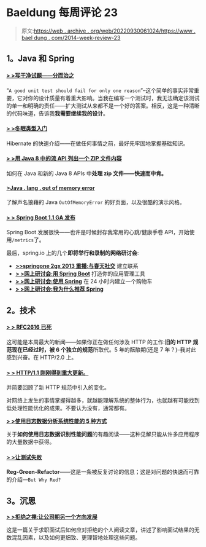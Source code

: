 # Baeldung 每周评论 23

> 原文:[https://web . archive . org/web/20220930061024/https://www . bael dung . com/2014-week-review-23](https://web.archive.org/web/20220930061024/https://www.baeldung.com/2014-week-review-23)

## **1。Java 和 Spring**

#### **[> >写干净试题——分而治之](https://web.archive.org/web/20220521224511/http://www.petrikainulainen.net/programming/testing/writing-clean-tests-divide-and-conquer/)**

“`A good unit test should fail for only one reason`”–这个简单的事实非常重要，它对你的设计质量有着重大影响。当我在编写一个测试时，我无法确定该测试的单一和明确的责任——扩大测试从来都不是一个好的答案。相反，这是一种清晰的代码味道，告诉我**我需要继续我的设计**。

#### **[> >冬眠类型入门](https://web.archive.org/web/20220521224511/http://vladmihalcea.com/2014/06/10/a-beginners-guide-to-hibernate-types/)**

Hibernate 的快速介绍——在做任何事情之前，最好先牢固地掌握基础知识。

#### **[> >用 Java 8 中的流 API 列出一个 ZIP 文件内容](https://web.archive.org/web/20220521224511/http://blog.codeleak.pl/2014/06/listing-zip-file-content-java-8.html)**

如何在 Java 和新的 Java 8 APIs 中**处理 zip 文件——快速而中肯。**

#### **[>Java . lang . out of memory error](https://web.archive.org/web/20220521224511/https://plumbr.eu/outofmemoryerror)**

了解声名狼藉的 Java `OutOfMemoryError` 的好页面，以及很酷的演示风格。

#### **[> > Spring Boot 1.1 GA 发布](https://web.archive.org/web/20220521224511/https://spring.io/blog/2014/06/10/spring-boot-1-1-ga-released)**

Spring Boot 发展很快——也许是时候封存我常用的心跳/健康手卷 API，开始使用`/metrics`了。

最后，spring.io 上的几个**即将举行和录制的网络研讨会**:

*   **[>>springone 2gx 2013 重播:与春天社交](https://web.archive.org/web/20220521224511/https://spring.io/blog/2014/06/10/springone2gx-2013-replay-making-connections-with-spring-social)** 建立联系
*   **[> >网上研讨会:用 Spring Boot](https://web.archive.org/web/20220521224511/https://spring.io/blog/2014/06/10/webinar-building-your-app-management-tools-with-spring-boot)** 打造你的应用管理工具
*   **[> >网上研讨会:使用 Spring](https://web.archive.org/web/20220521224511/https://spring.io/blog/2014/06/10/webinar-building-a-shopping-cart-in-24-hours-using-spring)** 在 24 小时内建立一个购物车
*   **[> >网上研讨会:我为什么推荐 Spring](https://web.archive.org/web/20220521224511/https://spring.io/blog/2014/06/12/webinar-why-do-i-recommend-spring)**

## **2。技术**

#### **[> > RFC2616 已死](https://web.archive.org/web/20220521224511/https://www.mnot.net/blog/2014/06/07/rfc2616_is_dead)**

这可能是本周最大的新闻——如果你正在做任何涉及 HTTP 的工作:**旧的 HTTP 规范现在已经过时，被 6 个独立的规范**所取代。5 年的酝酿期(还是 7 年？)–我对此感到兴奋。在 HTTP/2.0 上。

#### **[> > HTTP/1.1 刚刚得到重大更新。](https://web.archive.org/web/20220521224511/http://evertpot.com/http-11-updated/)**

并简要回顾了新 HTTP 规范中引入的变化。

对网络上发生的事情掌握得越多，就越能理解系统的整体行为，也就越有可能找到低处理性能优化的成果。不要认为没有，通常都有。

[**> >使用日志数据分析系统性能的 5 种方式**](https://web.archive.org/web/20220521224511/https://blog.logentries.com/2014/06/5-ways-to-use-log-data-to-analyze-system-performance/)

关于**如何使用日志数据识别性能问题**的有趣阅读——这种见解只能从许多应用程序的大量数据中获得。

#### **[> >让测试失败](https://web.archive.org/web/20220521224511/http://techblog.bozho.net/?p=1444)**

**Reg-Green-Refactor**——这是一条被反复讨论的信息；这是对问题的快速而可靠的介绍—`But Why Red?`

## **3。沉思**

**[> >拒绝之禅:让公司朝另一个方向发展](https://web.archive.org/web/20220521224511/http://www.daedtech.com/the-zen-of-rejection-let-companies-go-in-that-other-direction)**

这是一篇关于求职面试后如何应对拒绝的个人阅读文章，讲述了影响面试结果的无数混乱因素，以及如何更细致、更理智地处理这些问题。